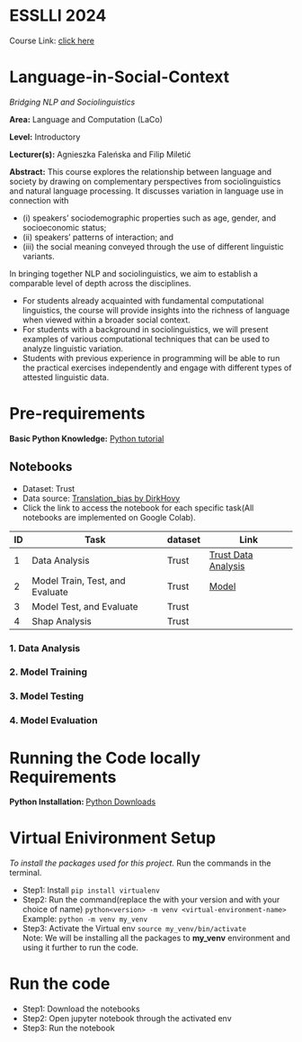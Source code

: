 # ESSLLI 2024
Course Link: [click here](https://2024.esslli.eu/placeholder-programme/course-overview.html#10)

# Language-in-Social-Context
<i>Bridging NLP and Sociolinguistics</i>

<b>Area:</b> Language and Computation (LaCo)

<b>Level:</b> Introductory

<b>Lecturer(s):</b> Agnieszka Faleńska and Filip Miletić

<b>Abstract:</b>
This course explores the relationship between language and society by drawing on complementary perspectives from sociolinguistics and natural language processing. It discusses variation in language use in connection with 
- (i) speakers’ sociodemographic properties such as age, gender, and socioeconomic status; 
- (ii) speakers’ patterns of interaction; and 
- (iii) the social meaning conveyed through the use of different linguistic variants. 

In bringing together NLP and sociolinguistics, we aim to establish a comparable level of depth across the disciplines. <br>
- For students already acquainted with fundamental computational linguistics, the course will provide insights into the richness of language when viewed within a broader social context.
- For students with a background in sociolinguistics, we will present examples of various computational techniques that can be used to analyze linguistic variation.
- Students with previous experience in programming will be able to run the practical exercises independently and engage with different types of attested linguistic data.

# Pre-requirements
<b> Basic Python Knowledge:</b> [Python tutorial](https://www.tutorialspoint.com/python/index.htm) <br>

## Notebooks
- Dataset: Trust
- Data source: [Translation_bias by DirkHovy](https://github.com/MilaNLProc/translation_bias)
- Click the link to access the notebook for each specific task(All notebooks are implemented on Google Colab).

| ID | Task                     | dataset | Link                                                                                                                                                                        |
| -- | ------------------------ | ----------- | --------------------------------------------------------------------------------------------------------------------------------------------------------------------------- |
| 1  | Data Analysis         | Trust     | [Trust Data Analysis](https://colab.research.google.com/drive/1ctMPBupu07Nr8UsP_WuJe7VFHjjocoWE?usp=sharing)     |
|2| Model Train, Test, and Evaluate | Trust| [Model](https://colab.research.google.com/drive/1krA58lBM5uN89LslW3kpRZwsmdMuV0Aa?usp=sharing) |
|3| Model Test, and Evaluate | Trust| |
|4| Shap Analysis | Trust| |

###  1. Data Analysis

###  2. Model Training

###  3. Model Testing

###  4. Model Evaluation

# Running the Code locally Requirements 
<b> Python Installation: </b> [Python Downloads](https://www.python.org/downloads/)

# Virtual Enivironment Setup
<i> To install the packages used for this project. </i> Run the commands in the terminal.
- Step1: Install  ``` pip install virtualenv ``` 
- Step2: Run the command(replace the <version> with your version and <virtual-environment-name> with your choice of name) ```python<version> -m venv <virtual-environment-name> ``` <br>
Example: ``` python -m venv my_venv ```
- Step3: Activate the Virtual env ```source my_venv/bin/activate```
<br>Note: We will be installing all the packages to <b>my_venv</b> environment and using it further to run the code.

# Run the code
- Step1: Download the notebooks
- Step2: Open jupyter notebook through the activated env
- Step3: Run the notebook
